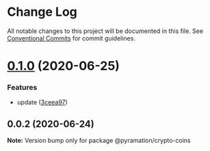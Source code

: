 # Change Log

All notable changes to this project will be documented in this file.
See [Conventional Commits](https://conventionalcommits.org) for commit guidelines.

# [0.1.0](https://github.com/pyramation/crypto/compare/@pyramation/crypto-coins@0.0.2...@pyramation/crypto-coins@0.1.0) (2020-06-25)


### Features

* update ([3ceea97](https://github.com/pyramation/crypto/commit/3ceea97692e859348569baa077258d5a00d69277))





## 0.0.2 (2020-06-24)

**Note:** Version bump only for package @pyramation/crypto-coins
